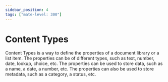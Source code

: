 ```yaml
---
sidebar_position: 4
tags: ["mate-level: 300"]
---
```

# Content Types

Content Types is a way to define the properties of a document library or a list item. The properties can be of different types, such as text, number, date, lookup, choice, etc. The properties can be used to store data, such as a name, a date, a number, etc. The properties can also be used to store metadata, such as a category, a status, etc.